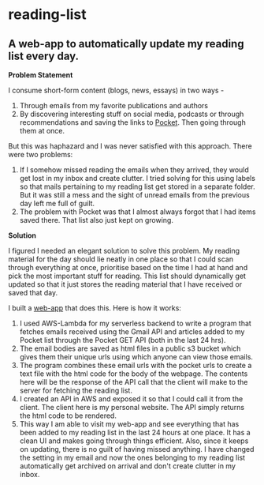 # reading-list
A web-app to automatically update my reading list every day.
-----
**Problem Statement**

I consume short-form content (blogs, news, essays) in two ways -

1. Through emails from my favorite publications and authors
2. By discovering interesting stuff on social media, podcasts or through recommendations and saving the links to <a href="https://getpocket.com/" target="_blank">Pocket</a>. Then going through them at once.

But this was haphazard and I was never satisfied with this approach. There were two problems:

1. If I somehow missed reading the emails when they arrived, they would get lost in my inbox and create clutter. I tried solving for this using labels so that mails pertaining to my reading list get stored in a separate folder. But it was still a mess and the sight of unread emails from the previous day left me full of guilt.
2. The problem with Pocket was that I almost always forgot that I had items saved there. That list also just kept on growing.

**Solution**

I figured I needed an elegant solution to solve this problem. My reading material for the day should lie neatly in one place so that I could scan through everything at once, prioritise based on the time I had at hand and pick the most important stuff for reading. This list should dynamically get updated so that it just stores the reading material that I have received or saved that day.

I built a [web-app](https://www.rakshitranjan.com/reader.html) that does this. Here is how it works:

1. I used AWS-Lambda for my serverless backend to write a program that fetches emails received using the Gmail API and articles added to my Pocket list through the Pocket GET API (both in the last 24 hrs). 
2. The email bodies are saved as html files in a public s3 bucket which gives them their unique urls using which anyone can view those emails.
3. The program combines these email urls with the pocket urls to create a text file with the html code for the body of the webpage. The contents here will be the response of the API call that the client will make to the server for fetching the reading list.
4. I created an API in AWS and exposed it so that I could call it from the client. The client here is my personal website. The API simply returns the html code to be rendered.
5. This way I am able to visit my web-app and see everything that has been added to my reading list in the last 24 hours at one place. It has a clean UI and makes going through things efficient. Also, since it keeps on updating, there is no guilt of having missed anything. I have changed the setting in my email and now the ones belonging to my reading list automatically get archived on arrival and don't create clutter in my inbox.

